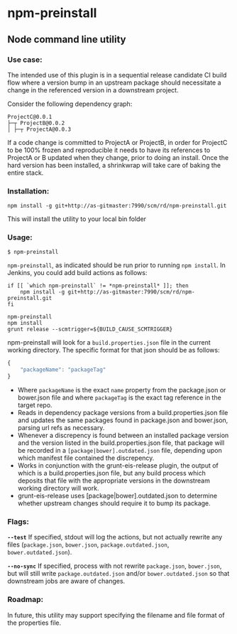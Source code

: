 # npm-preinstall

## Node command line utility

### Use case:
The intended use of this plugin is in a sequential release candidate CI build flow where a version bump in an upstream package should necessitate a change in the referenced version in a downstream project.

Consider the following dependency graph:

```shell
ProjectC@0.0.1
├─┬ ProjectB@0.0.2
│ ├─┬ ProjectA@0.0.3
```

If a code change is committed to ProjectA or ProjectB, in order for ProjectC to be 100% frozen and reproducible it needs to have its references to ProjectA or B updated when they change, prior to doing an install.  Once the hard version has been installed, a shrinkwrap will take care of baking the entire stack.

### Installation:
```shell
npm install -g git+http://as-gitmaster:7990/scm/rd/npm-preinstall.git
```

This will install the utility to your local bin folder

### Usage:
```shell
$ npm-preinstall
```

`npm-preinstall`, as indicated should be run prior to running `npm install`.  In Jenkins, you could add build actions as follows:

```shell
if [[ `which npm-preinstall` != *npm-preinstall* ]]; then
	npm install -g git+http://as-gitmaster:7990/scm/rd/npm-preinstall.git
fi

npm-preinstall
npm install
grunt release --scmtrigger=${BUILD_CAUSE_SCMTRIGGER}
```

npm-preinstall will look for a `build.properties.json` file in the current working directory.  The specific format for that json should be as follows:

```js
{
	"packageName": "packageTag"
}
```

* Where `packageName` is the exact `name` property from the package.json or bower.json file and where `packageTag` is the exact tag reference in the target repo.
* Reads in dependency package versions from a build.properties.json file and updates the same packages found in package.json and bower.json, parsing url refs as necessary.
* Whenever a discrepency is found between an installed package version and the version listed in the build.properties.json file, that package will be recorded in a `[package|bower].outdated.json` file, depending upon which manifest file contained the discrepency.
* Works in conjunction with the grunt-eis-release plugin, the output of which is a build.properties.json file, but any build process which deposits that file with the appropriate versions in the downstream working directory will work.
* grunt-eis-release uses [package|bower].outdated.json to determine whether upstream changes should require it to bump its package.

### Flags:

**`--test`** If specified, stdout will log the actions, but not actually rewrite any files (`package.json`, `bower.json`, `package.outdated.json`, `bower.outdated.json`).

**`--no-sync`** If specified, process with not rewrite `package.json`, `bower.json`, but will still write `package.outdated.json` and/or `bower.outdated.json` so that downstream jobs are aware of changes.

### Roadmap:
In future, this utility may support specifying the filename and file format of the properties file.
